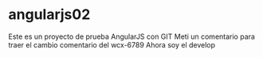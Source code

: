 # angularjs02
Este es un proyecto de prueba AngularJS con GIT
Meti un comentario para traer el cambio
comentario del wcx-6789
Ahora soy el develop